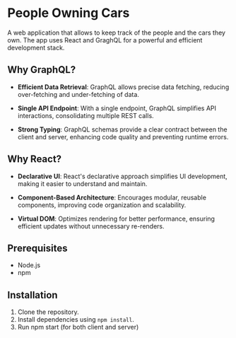 # People Owning Cars
A web application that allows to keep track of the people and the cars they own. The app uses React and GraghQL for a powerful and efficient development stack.

## Why GraphQL?

- **Efficient Data Retrieval**: GraphQL allows precise data fetching, reducing over-fetching and under-fetching of data.

- **Single API Endpoint**: With a single endpoint, GraphQL simplifies API interactions, consolidating multiple REST calls.

- **Strong Typing**: GraphQL schemas provide a clear contract between the client and server, enhancing code quality and preventing runtime errors.

## Why React?

- **Declarative UI**: React's declarative approach simplifies UI development, making it easier to understand and maintain.

- **Component-Based Architecture**: Encourages modular, reusable components, improving code organization and scalability.

- **Virtual DOM**: Optimizes rendering for better performance, ensuring efficient updates without unnecessary re-renders.

## Prerequisites

- Node.js
- npm

## Installation

1. Clone the repository.
2. Install dependencies using `npm install`.
3. Run npm start (for both client and server)
